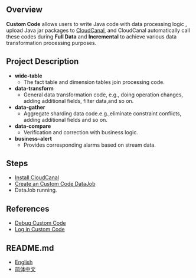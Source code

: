 ## Overview

**Custom Code** allows users to write Java code with data processing logic , upload Java jar packages to [CloudCanal](https://www.clougence.com/), and CloudCanal automatically call these codes during **Full Data** and **Incremental** to achieve various data transformation processing purposes.

## Project Description

- **wide-table** 
  - The fact table and dimension tables join processing code.
- **data-transform** 
  - General data transformation code, e.g., doing operation changes, adding additional fields, filter data,and so on.
- **data-gather** 
  - Aggregate sharding data code.e.g.,eliminate constraint conflicts, adding additional fields and so on.
- **data-compare** 
  - Verification and correction with business logic.
- **business-alert** 
  - Provides corresponding alarms based on stream data.

## Steps
- [Install CloudCanal](https://www.clougence.com/cc-doc/productOP/systemDeploy/install_linux_macos)
- [Create an Custom Code DataJob](https://www.clougence.com/cc-doc/operation/job_manage/create_job/create_process_job)
- DataJob running.

## References
- [Debug Custom Code](https://www.clougence.com/cc-doc/operation/job_manage/convenience_features/debug_customer_code)
- [Log in Custom Code](https://www.clougence.com/cc-doc/operation/job_manage/convenience_features/log_in_customer_code)

## README.md
- [English](README.md)
- [简体中文](readme/README.zh_CN.md)
